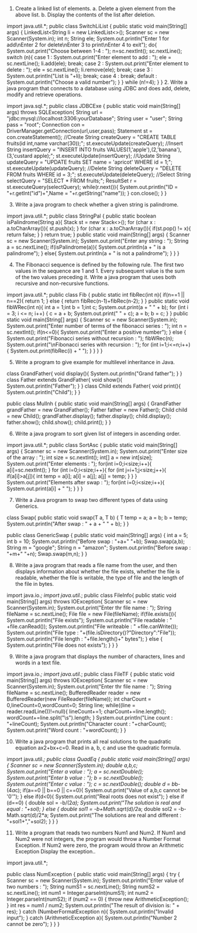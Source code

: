 1.	Create a linked list of elements. 
a.	Delete a given element from the above list. 
	b.	Display the contents of the list after deletion.

import java.util.*;
public class SwitchLiList {
    public static void main(String[] args) {
        LinkedList<String	 li = new LinkedList<>();
        Scanner sc = new Scanner(System.in);
        int n;
        String ele;
        System.out.println("Enter 1 for add\nEnter 2 for delete\nEnter 3 to print\nEnter 4 to exit");
        do{
            System.out.print("Choose between 1-4 : ");
            n=sc.nextInt();
            sc.nextLine();
            switch (n){
                case 1 :
                    System.out.print("Enter element to add : ");
                    ele = sc.nextLine();
                    li.add(ele);
                    break;
                case 2 :
                    System.out.print("Enter element to delete : ");
                    ele = sc.nextLine();
                    li.remove(ele);
                    break;
                case 3 :
                    System.out.println("List is "+li);
                    break;
                case 4 :
                    break;
                default :
                    System.out.println("Choose a valid number");
            }
        }
        while (n!=4);
    }
}
2.	Write a java program that connects to a database using JDBC and does add, delete, modify and retrieve operations.

import java.sql.*;
public class JDBCExe {
    public static void main(String[] args) throws SQLException{
        String url = "jdbc:mysql://localhost:3306:yourDatabase";
        String user = "user";
        String pass = "root";
        Connection con = DriverManager.getConnection(url,user,pass);
        Statement st = con.createStatement();
        //Create
        String createQuery = "CREATE TABLE fruits(id int,name varchar(30));";
        st.executeUpdate(createQuery);
        //Insert
        String insertQuery = "INSERT INTO fruits VALUES(1,'apple'),(2,'banana'),(3,'custard apple);";
        st.executeUpdate(insertQuery);
        //Update
        String updateQuery = "UPDATE fruits SET name = 'apricot' WHERE id = 1;";
        st.executeUpdate(updateQuery);
        //Delete
        String deleteQuery = "DELETE FROM fruits WHERE id = 3;";
        st.executeUpdate(deleteQuery);
        //Select
        String selectQuery = "SELECT * FROM fruits;";
        ResultSet r = st.executeQuery(selectQuery);
        while(r.next()){
            System.out.println("ID = "+r.getInt("id")+",Name = "+r.getString("name"));
        }
        con.close();
    }
}






3.	Write a java program to check whether a given string is palindrome.

import java.util.*;
public class StringPal {
    public static boolean isPalindrome(String a){
        Stack<Character> st = new Stack<>();
        for (char x : a.toCharArray()){
            st.push(x);
        }
        for (char x : a.toCharArray()){
            if(st.pop() != x){
                return false;
            }
        }
        return true;
    }
    public static void main(String[] args) {
        Scanner sc = new Scanner(System.in);
        System.out.print("Enter any string : ");
        String a = sc.nextLine();
        if(isPalindrome(a)){
            System.out.println(a + " is a palindrome");
        }
        else{
            System.out.println(a + " is not a palindrome");
        }
    }
}











4.	The Fibonacci sequence is defined by the following rule. The first two values in the sequence are 1 and 1. Every subsequent value is the sum of the two values preceding it. Write a java program that uses both recursive and non-recursive functions.

import java.util.*;
public class Fib {
    public static int fibRec(int n){
        if(n==1 || n==2){
            return 1;
        }
        else {
            return fibRec(n-1)+fibRec(n-2);
        }
    }
    public static void fibWRec(int n){
        int a = 1;int b = 1;int c;
        System.out.print(a + " " + b);
        for (int i = 3; i <= n; i++) {
            c = a + b;
            System.out.print(" " + c);
            a = b;
            b = c;
        }
    }
    public static void main(String[] args) {
        Scanner sc = new Scanner(System.in);
        System.out.print("Enter number of terms of the fibonacci series : ");
        int n = sc.nextInt();
        if(n<=0){
            System.out.print("Enter a positive number");
        }
        else {
            System.out.print("Fibonacci series without recursion : ");
            fibWRec(n);
            System.out.print("\nFibonacci series with recursion : ");
            for (int i=1;i<=n;i++){
                System.out.print(fibRec(i) + " ");
            }
        }
    }
}

5.	Write a program to give example for multilevel inheritance in Java.

class GrandFather{
    void display(){
        System.out.println("Grand father");
    }
}
class Father extends GrandFather{
    void show(){
        System.out.println("Father");
    }
}
class Child extends Father{
    void print(){
        System.out.println("Child");
    }
}

public class MulInh {
    public static void main(String[] args) {
        GrandFather grandFather = new GrandFather();
        Father father = new Father();
        Child child = new Child();
        grandFather.display();
        father.display();
        child.display();
        father.show();
        child.show();
        child.print();
    }
}








6.	Write a java program to sort given list of integers in ascending order.

import java.util.*;
public class SortAsc {
    public static void main(String[] args) {
        Scanner sc = new Scanner(System.in);
        System.out.print("Enter size of the array : ");
        int size = sc.nextInt();
        int[] a = new int[size];
        System.out.print("Enter elements : ");
        for(int i=0;i<size;i++){
            a[i]=sc.nextInt();
        }
        for (int i=0;i<size;i++){
            for (int j=i+1;j<size;j++){
                if(a[i]>a[j]){
                    int temp = a[i];
                    a[i] = a[j];
                    a[j] = temp;
                }
            }
        }
        System.out.print("Elements after swap : ");
        for(int i=0;i<size;i++){
            System.out.print(a[i] + " ");
        }
    }
}









7.	Write a Java program to swap two different types of data using Generics.

class Swap{
    public static <T> void swap(T a, T b) {
        T temp = a;
        a = b;
        b = temp;
        System.out.println("After swap : " + a + " " + b);
    }
}

public class GenericSwap {
    public static void main(String[] args) {
        int a = 5;
        int b = 10;
        System.out.println("Before swap : "+a+" "+b);
        Swap.swap(a,b);
        String m = "google";
        String n = "amazon";
        System.out.println("Before swap : "+m+" "+n);
        Swap.swap(m,n);
    }
}












8.	Write a java program that reads a file name from the user, and then displays information about whether the file exists, whether the file is readable, whether the file is writable, the type of file and the length of the file in bytes.

import java.io.*;
import java.util.*;
public class FileInfo{
    public static void main(String[] args) throws IOException{
        Scanner sc = new Scanner(System.in);
        System.out.print("Enter thr file name : ");
        String fileName = sc.nextLine();
        File file = new File(fileName);
        if(file.exists()){
            System.out.println("File exists");
            System.out.println("File readable : " +file.canRead());
            System.out.println("File writeable : " +file.canWrite());
            System.out.println("File type : "+(file.isDirectory()?"Directory":"File"));
            System.out.println("File length : "+file.length()+" bytes");
        }
        else {
            System.out.println("File does not exists");
        }
    }
}












9.	Write a java program that displays the number of characters, lines and words in a text file.

import java.io.*;
import java.util.*;
public class FileTF {
    public static void main(String[] args) throws IOException{
        Scanner sc = new Scanner(System.in);
        System.out.print("Enter thr file name : ");
        String fileName = sc.nextLine();
        BufferedReader reader = new BufferedReader(new FileReader(fileName));
        int charCount = 0,lineCount=0,wordCount=0;
        String line;
        while((line = reader.readLine())!=null){
            lineCount+=1;
            charCount+=line.length();
            wordCount+=line.split("\\s").length;
        }
        System.out.println("Line count : "+lineCount);
        System.out.println("Character count : "+charCount);
        System.out.print("Word count : "+wordCount);
    }
}













10.	Write a java program that prints all real solutions to the quadratic equation ax2+bx+c=0. Read in a, b, c and use the quadratic formula.

import java.util.*;
public class QuadEq {
    public static void main(String[] args) {
        Scanner sc = new Scanner(System.in);
        double a,b,c;
        System.out.print("Enter a value : ");
        a = sc.nextDouble();
        System.out.print("Enter b value : ");
        b = sc.nextDouble();
        System.out.print("Enter c value : ");
        c = sc.nextDouble();
        double d = b*b-(4*a*c);
        if(a==0 || b==0 || c==0){
            System.out.print("Value of a,b,c cannot be '0'");
        }
        else if(d<0){
            System.out.print("Real roots does not exist");
        }
        else if (d==0) {
            double sol = -b/(2*a);
            System.out.print("The solution is real and equal : "+sol);
        }
        else {
            double sol1 = -b+Math.sqrt(d)/2*a;
            double sol2 = -b-Math.sqrt(d)/2*a;
            System.out.print("The solutions are real and different : "+sol1+","+sol2);
        }
    }
}







11.	Write a program that reads two numbers Num1 and Num2. If Num1 and Num2 were not integers, the program would throw a Number Format Exception. If Num2 were zero, the program would throw an Arithmetic Exception Display the exception..

import java.util.*;

public class NumException {
    public static void main(String[] args) {
        try {
            Scanner sc = new Scanner(System.in);
            System.out.println("Enter value of two numbers : ");
            String numS1 = sc.nextLine();
            String numS2 = sc.nextLine();
            int num1 = Integer.parseInt(numS1);
            int num2 = Integer.parseInt(numS2);
            if (num2 == 0) {
                throw new ArithmeticException();
            }
            int res = num1 / num2;
            System.out.println("The result of division is: " + res);
        }
        catch (NumberFormatException n){
            System.out.println("Invalid input");
        }
        catch (ArithmeticException a){
            System.out.println("Number 2 cannot be zero");
        }
    }
}

